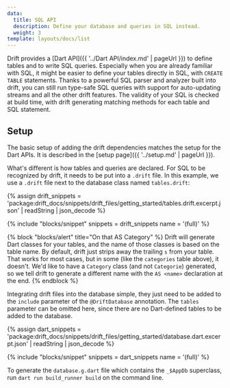 ```yaml
---
data:
  title: SQL API
  description: Define your database and queries in SQL instead.
  weight: 3
template: layouts/docs/list
---
```


Drift provides a [Dart API]({{ '../Dart API/index.md' | pageUrl }}) to define tables and
to write SQL queries.
Especially when you are already familiar with SQL, it might be easier to define your
tables directly in SQL, with `CREATE TABLE` statements.
Thanks to a powerful SQL parser and analyzer built into drift, you can still run type-safe
SQL queries with support for auto-updating streams and all the other drift features.
The validity of your SQL is checked at build time, with drift generating matching methods
for each table and SQL statement.

## Setup

The basic setup of adding the drift dependencies matches the setup for the Dart APIs. It
is described in the [setup page]({{ '../setup.md' | pageUrl }}).

What's different is how tables and queries are declared. For SQL to be recognized by drift,
it needs to be put into a `.drift` file. In this example, we use a `.drift` file next to the
database class named `tables.drift`:

{% assign drift_snippets = 'package:drift_docs/snippets/drift_files/getting_started/tables.drift.excerpt.json' | readString | json_decode %}

{% include "blocks/snippet" snippets = drift_snippets name = '(full)' %}

{% block "blocks/alert" title="On that AS Category" %}
Drift will generate Dart classes for your tables, and the name of those
classes is based on the table name. By default, drift just strips away
the trailing `s` from your table. That works for most cases, but in some
(like the `categories` table above), it doesn't. We'd like to have a
`Category` class (and not `Categorie`) generated, so we tell drift to
generate a different name with the `AS <name>` declaration at the end.
{% endblock %}

Integrating drift files into the database simple, they just need to be added to the
`include` parameter of the `@DriftDatabase` annotation. The `tables` parameter can
be omitted here, since there are no Dart-defined tables to be added to the database.

{% assign dart_snippets = 'package:drift_docs/snippets/drift_files/getting_started/database.dart.excerpt.json' | readString | json_decode %}

{% include "blocks/snippet" snippets = dart_snippets name = '(full)' %}

To generate the `database.g.dart` file which contains the `_$AppDb`
superclass, run `dart run build_runner build` on the command
line.

